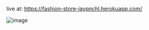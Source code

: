 live at: https://fashion-store-jaypnchl.herokuapp.com/

![image](https://user-images.githubusercontent.com/59575687/176601812-f27a5ad4-db58-4dae-a62a-772940369d26.png)
